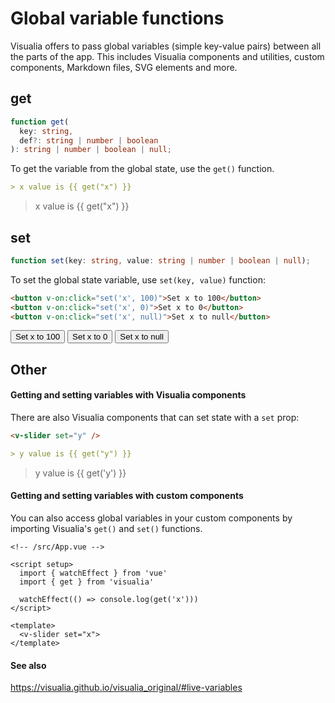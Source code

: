 # Global variable functions

Visualia offers to pass global variables (simple key-value pairs) between all the parts of the app. This includes Visualia components and utilities, custom components, Markdown files, SVG elements and more.

## get

```ts
function get(
  key: string,
  def?: string | number | boolean
): string | number | boolean | null;
```

To get the variable from the global state, use the `get()` function.

```md
> x value is {{ get("x") }}
```

> x value is {{ get("x") }}

## set

```ts
function set(key: string, value: string | number | boolean | null);
```

To set the global state variable, use `set(key, value)` function:

```md
<button v-on:click="set('x', 100)">Set x to 100</button>
<button v-on:click="set('x', 0)">Set x to 0</button>
<button v-on:click="set('x', null)">Set x to null</button>
```

<button v-on:click="set('x',100)">Set x to 100</button>
<button v-on:click="set('x',0)">Set x to 0</button>
<button v-on:click="set('x',null)">Set x to null</button>

## Other

#### Getting and setting variables with Visualia components

There are also Visualia components that can set state with a `set` prop:

```md
<v-slider set="y" />

> y value is {{ get("y") }}
```

<v-slider set="y" />

> y value is {{ get('y') }}

#### Getting and setting variables with custom components

You can also access global variables in your custom components by importing Visualia's `get()` and `set()` functions.

```vue
<!-- /src/App.vue -->

<script setup>
  import { watchEffect } from 'vue'
  import { get } from 'visualia'

  watchEffect(() => console.log(get('x')))
</script>

<template>
  <v-slider set="x">
</template>
```

#### See also

https://visualia.github.io/visualia_original/#live-variables
